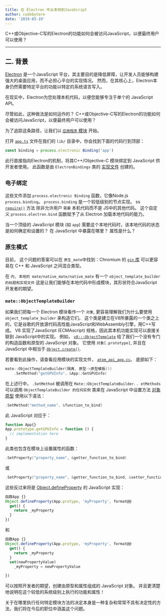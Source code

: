 ```yaml
---
title: 在 Electron 中从本地到JavaScript
author: codebytere
date: '2019-03-19'
---
```


C++或Objective-C写的Electron的功能如何会被访问JavaScript，以便最终用户可以使用？

---

## 二. 背景

[Electron](https://electronjs.org) 是一个JavaScript 平台，其主要目的是降低屏障，让开发人员能够构建强大的桌面应用，而不必担心平台的实现情况。 然而，在其核心上，Electron本身仍然需要特定平台的功能以特定的系统语言写入。

在现实中，Electron为您处理本机代码，以便您能够专注于单个的 JavaScript API。

尽管如此，这种做法是如何运作的？ C++或Objective-C写的Electron的功能如何会被访问JavaScript，以便最终用户可以使用？

为了追踪这条路径，让我们以 [`应用程序` 模块](https://electronjs.org/docs/api/app) 开始。

打开 [`app.ts`](https://github.com/electron/electron/blob/0431997c8d64c9ed437b293e8fa15a96fc73a2a7/lib/browser/api/app.ts) 文件在我们的 `lib/` 目录中，你会找到下面的代码行到顶部：

```js
const binding = process.electronic Binding('app')
```

此行直接指向Electron的机制，将其C++/Objective-C 模块绑定到 JavaScript 供开发者使用。 此函数是由 `ElectronBindings` 类的 [实现文件](https://github.com/electron/electron/blob/0431997c8d64c9ed437b293e8fa15a96fc73a2a7/atom/common/api/electron_bindings.cc) 创建的。

## `电子绑定`

这些文件添加 `process.electronic Binding` 函数，它像Node.js `process.binding`。 `process.binding` 是一个较低级别的节点实现。 ss [`require()`](https://nodejs.org/api/modules.html#modules_require_id) 方法 除非允许用户 `需要` 本机代码而不是 JS中的其他代码。 这个自定义 `process.electron.bind` 函数赋予了从 Electron 加载本地代码的能力。

当一个顶级的 JavaScript 模块 (如 `app`) 需要这个本地代码时，该本地代码的状态是如何确定和设置的？ 在 JavaScript 中暴露在哪里？ 属性是什么？

## `原生模式`

目前， 这个问题的答案可以在 `原生_mate`中找到：Chromium 的 [`gin` 库](https://chromium.googlesource.com/chromium/src.git/+/lkgr/gin/) 可以更容易在 C++ 和 JavaScript 之间混合类型。

在 `内, 本地的 mate/native_mate/native_mate` 有一个 `object_template_builder 的标题和实现文件` 这是让我们能够在本地代码中形成模块，其形状符合JavaScript开发者的期望。

### `mate::ObjectTemplateBuilder`

如果我们把每一个 Electron 模块看作一个 `对象`, 更容易理解我们为什么要使用 `object_template_builder` 来构造它们。 这个类是建立在V8所暴露的一个类之上的，它是谷歌的开放源代码高性能JavaScript和WebAssembly引擎，用C++写成。 V8 实现了JavaScript (ECMAscript) 规格，因此其本机功能实现可以直接关联到 JavaScript中的实现。 例如， [`v8:::ObjectTemplate`](https://v8docs.nodesource.com/node-0.8/db/d5f/classv8_1_1_object_template.html) 给了我们一个没有专门的构造函数和原型的 JavaScript 对象。 它使用 `对象[.prototype]`, 并且在 JavaScript 中相当于 [`Object.create()`](https://developer.mozilla.org/en-US/docs/Web/JavaScript/Reference/Global_Objects/Object/create).

若要看到此操作，请查看应用模块的实现文件， [`atom_api_app.cc`](https://github.com/electron/electron/blob/0431997c8d64c9ed437b293e8fa15a96fc73a2a7/atom/browser/api/atom_api_app.cc)。 底部如下：

```cpp
mate::ObjectTemplateBuilder(隔离, 原型->原型模板())
    .SetMethod("getGPUInfo", &App::GetGPUInfo)
```

在上述行中， `.SetMethod` 被调用在 `Mate::ObjectTemplateBuilder`. `. etMethods` 可以调用 `ObjectTemplateBuilder 的任何实例` 类来在 JavaScript 中设置方法 [对象原型](https://developer.mozilla.org/en-US/docs/Web/JavaScript/Reference/Global_Objects/Object/prototype) 使用以下语法：

```cpp
.SetMethod("method_name", &function_to_bind)
```

此 JavaScript 对应于：

```js
function App{}
App.prototype.getGPUInfo = function () {
  // implementation here
}
```

此类也包含在模块上设置属性的函数：

```cpp
.SetProperty("property_name", &getter_function_to_bind)
```

或

```cpp
.SetProperty("property_name", &getter_function_to_bind, &setter_function_to_bind)
```

这些反过来将是 [Object.defineProperty](https://developer.mozilla.org/en/docs/Web/JavaScript/Reference/Global_Objects/Object/defineProperty) 的 JavaScript 实现：

```js
函数App {}
Object.defineProperty(App.protype, 'myProperty', format@@
  get() {
    return _myProperty
  }
})
```

和

```js
函数App {}
Object.defineProperty(App.protype, 'myProperty', format@@
  get() {
    return _myProperty
  }
  set(newPropertyValue)
    _myProperty = newPropertyValue

})
```

可以按照开发者的期望，创建由原型和属性组成的 JavaScript 对象。 并且更清楚地说明在这个较低的系统级别上执行的功能和属性！

关于在哪里执行任何特定模块方法的决定本身是一种复杂和常常不具有决定性的方法，我们将在今后的职位中涵盖这个问题。
